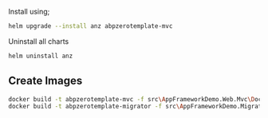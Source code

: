 Install using;

```bash
helm upgrade --install anz abpzerotemplate-mvc
```

Uninstall all charts

```bash
helm uninstall anz
```

## Create Images

```bash
docker build -t abpzerotemplate-mvc -f src\AppFrameworkDemo.Web.Mvc\Dockerfile .
docker build -t abpzerotemplate-migrator -f src\AppFrameworkDemo.Migrator\Dockerfile .
```
